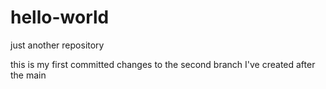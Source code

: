 # hello-world
just another repository

this is my first committed changes to the second branch I've created after the main
